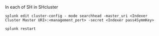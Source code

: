 In each of SH in SHcluster 

``
splunk edit cluster-config - mode searchhead -master_uri <Indexer Cluster Master URI>:<management_port> -secret <Indexer pass4SymmKey>
``


``
splunk restart 
``
